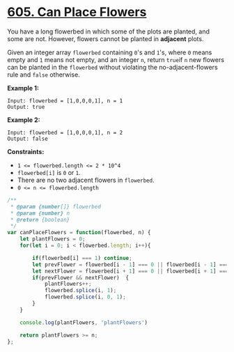 # [605. Can Place Flowers](https://leetcode.com/problems/can-place-flowers/description/)

You have a long flowerbed in which some of the plots are planted, and some are not. However, flowers cannot be planted in **adjacent**  plots.

Given an integer array `flowerbed` containing `0`'s and `1`'s, where `0` means empty and `1` means not empty, and an integer `n`, return `true`if `n` new flowers can be planted in the `flowerbed` without violating the no-adjacent-flowers rule and `false` otherwise.

**Example 1:**

```
Input: flowerbed = [1,0,0,0,1], n = 1
Output: true
```

**Example 2:**

```
Input: flowerbed = [1,0,0,0,1], n = 2
Output: false
```

**Constraints:**

- `1 <= flowerbed.length <= 2 * 10^4`
- `flowerbed[i]` is `0` or `1`.
- There are no two adjacent flowers in `flowerbed`.
- `0 <= n <= flowerbed.length`

```js
/**
 * @param {number[]} flowerbed
 * @param {number} n
 * @return {boolean}
 */
var canPlaceFlowers = function(flowerbed, n) {
    let plantFlowers = 0;
    for(let i = 0; i < flowerbed.length; i++){

        if(flowerbed[i] === 1) continue;
        let prevFlower = flowerbed[i - 1] === 0 || flowerbed[i - 1] === undefined;
        let nextFlower = flowerbed[i + 1] === 0 || flowerbed[i + 1] === undefined;
        if(prevFlower && nextFlower)  {
            plantFlowers++;
            flowerbed.splice(i, 1);
            flowerbed.splice(i, 0, 1);
        }
    }

    console.log(plantFlowers, 'plantFlowers')

    return plantFlowers >= n;
};
```
